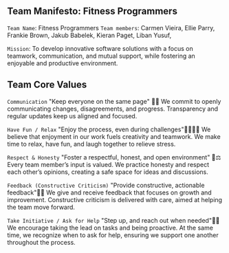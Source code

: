 ## Team Manifesto: Fitness Programmers

`Team Name`: Fitness Programmers
`Team members`: Carmen Vieira, Ellie Parry, Frankie Brown, Jakub Babelek, Kieran Paget, Liban Yusuf,

`Mission`: To develop innovative software solutions with a focus on teamwork, communication, and mutual support, while fostering an enjoyable and productive environment.

## Team Core Values

`Communication` "Keep everyone on the same page" 💬📣
We commit to openly communicating changes, disagreements, and progress. Transparency and regular updates keep us aligned and focused.

`Have Fun / Relax` "Enjoy the process, even during challenges"🧘🏻‍♂️🥳
We believe that enjoyment in our work fuels creativity and teamwork. We make time to relax, have fun, and laugh together to relieve stress.

`Respect & Honesty` "Foster a respectful, honest, and open environment" 🤝⚖
Every team member’s input is valued. We practice honesty and respect each other’s opinions, creating a safe space for ideas and discussions.

`Feedback (Constructive Criticism)` "Provide constructive, actionable feedback"💬📝
We give and receive feedback that focuses on growth and improvement. Constructive criticism is delivered with care, aimed at helping the team move forward.

`Take Initiative / Ask for Help` "Step up, and reach out when needed"🖐🏼
We encourage taking the lead on tasks and being proactive. At the same time, we recognize when to ask for help, ensuring we support one another throughout the process.
